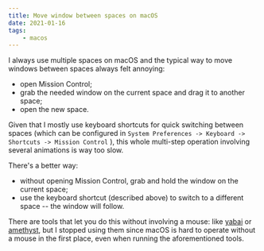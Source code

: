 ```yaml
---
title: Move window between spaces on macOS
date: 2021-01-16
tags:
    - macos
---
```


I always use multiple spaces on macOS and the typical way to move windows
between spaces always felt annoying:

- open Mission Control;
- grab the needed window on the current space and drag it to another space;
- open the new space.

Given that I mostly use keyboard shortcuts for quick switching between spaces
(which can be configured in
`System Preferences -> Keyboard -> Shortcuts -> Mission Control` ), this whole
multi-step operation involving several animations is way too slow.

There's a better way:

- without opening Mission Control, grab and hold the window on the current
  space;
- use the keyboard shortcut (described above) to switch to a different space --
  the window will follow.

There are tools that let you do this without involving a mouse: like [yabai] or
[amethyst], but I stopped using them since macOS is hard to operate without a
mouse in the first place, even when running the aforementioned tools.

[yabai]: https://github.com/koekeishiya/yabai
[amethyst]: https://github.com/ianyh/Amethyst

